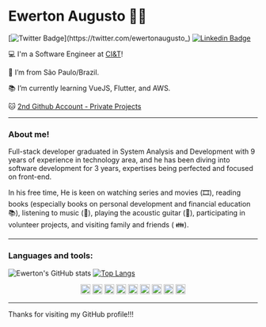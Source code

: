 # Ewerton Augusto :man_technologist:

[![Twitter Badge](https://img.shields.io/badge/-Twitter-1ca0f1?style=flat-square&labelColor=1ca0f1&logo=twitter&logoColor=white&link=https://twitter.com/ewertonaugusto_)](https://twitter.com/ewertonaugusto_) 
[![Linkedin Badge](https://img.shields.io/badge/-LinkedIn-blue?style=flat-square&logo=Linkedin&logoColor=white&link=https://www.linkedin.com/in/ewerton-augusto)](https://www.linkedin.com/in/ewerton-augusto)

:computer: I'm a Software Engineer at [CI&T](https://ciandt.com)!

:house_with_garden: I’m from São Paulo/Brazil.

:books: I’m currently learning VueJS, Flutter, and AWS.

:cat: [2nd Github Account - Private Projects](https://github.com/ewerton-augusto-santos)

---

### About me!

Full-stack developer graduated in System Analysis and Development with 9 years of experience in technology area, and he has been diving into software development for 3 years, expertises being perfected and focused on front-end.

In his free time, He is keen on watching series and movies (🎞️), reading books (especially books on personal development and financial education 📚), listening to music (🎵), playing the acoustic guitar (🎸), participating in volunteer projects, and visiting family and friends ( 👪).

---

### Languages and tools:

  ![Ewerton's GitHub stats](https://github-readme-stats.vercel.app/api?username=ewerton-augusto&show_icons=true&theme=default) 
  [![Top Langs](https://github-readme-stats.vercel.app/api/top-langs/?username=ewerton-augusto&layout=compact)](https://github.com/anuraghazra/github-readme-stats)


  <p align="center">
    <img height="20" src="https://img.shields.io/badge/HTML5-E34F26?style=for-the-badge&logo=html5&logoColor=white">
    <img height="20" src="https://img.shields.io/badge/CSS3-1572B6?style=for-the-badge&logo=css3&logoColor=white">
    <img height="20" src="https://img.shields.io/badge/JavaScript-323330?style=for-the-badge&logo=javascript&logoColor=F7DF1E">
    <img height="20" src="https://img.shields.io/badge/TypeScript-007ACC?style=for-the-badge&logo=typescript&logoColor=white">
    <img height="20" src="https://img.shields.io/badge/React-20232A?style=for-the-badge&logo=react&logoColor=61DAFB">
    <img height="20" src="https://img.shields.io/badge/React_Native-20232A?style=for-the-badge&logo=react&logoColor=61DAFB">
    <img height="20" src="https://img.shields.io/badge/Vue.js-35495E?style=for-the-badge&logo=vuedotjs&logoColor=4FC08D">  
    <img height="20" src="https://img.shields.io/badge/GraphQl-E10098?style=for-the-badge&logo=graphql&logoColor=white">
    <img height="20" src="https://img.shields.io/badge/Amazon_AWS-FF9900?style=for-the-badge&logo=amazonaws&logoColor=white">
  </p>


---

Thanks for visiting my GitHub profile!!!
